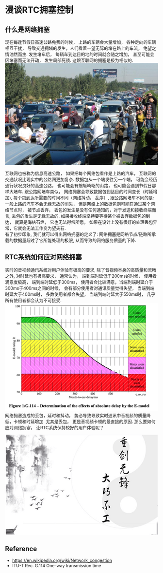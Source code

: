 # 漫谈RTC拥塞控制

## 什么是网络拥塞
 现在每逢节假日高速公路免费的时候， 上路的车辆会大量增加， 各种走向的车辆相互干扰， 导致交通拥堵的发生，人们看着一望无际的堵在路上的车流， 绝望之情油然而生.  发生堵车后， 每辆车到达目的地的时间就会随之增加， 甚至可能会因堵塞而无法开动， 发生局部死锁. 这跟互联网的拥塞是极为相似的.
 ![Image](traffic.png)
 
 互联网也被称为信息高速公路， 如果把每个网络包看作是上路的汽车， 互联网的交通状况比现实中的公路网更加复杂.  数据包从一个端发往另一个端， 可能会经历通行状况良好的高速公路， 也可能会有蜿蜒崎岖的山路， 也可能会遇到节假日那样大堵车.  跟公路网堵车类似， 网络拥塞会导致数据包到达目的时间变长（时延增加),  每个包到达所需要的时间不同（网络抖动， 乱序）, 跟公路网堵车不同的是: 一般上路的汽车不会无缘无故的消失， 但是网络上的数据包则可能在通过某个网络节点时， 被节点丢弃， 丢包的发生是没有任何通知的，对于发送和接收终端而言, 丢包的发生是无缘无故的. 如果接收终端坚持要等待某个被丢弃数据包的到达， 就算是海枯石烂， 它也无法得偿所愿， 如果在设计上没有很好的处理丢包异常，它就会无法工作变为望夫石.  
 有了初步印象, 我们就可以得出网络拥塞的定义了:  网络拥塞是网络节点/链路所承载的数据量超过了它所能处理的极限, 从而导致的网络服务质量的下降.
 
## RTC系统如何应对网络拥塞
  实时的音视频通讯系统对用户体验有极高的要求, 除了音视频本身的高质量和流畅之外, 对时延也有极高要求， 通常认为， 端到端时延低于200ms的时候， 使用者满意度极高， 端到端时延低于300ms， 使用者会比较满意，当端到端时延介于300ms于400ms之间的时候， 会有部分使用者对通讯质量觉得失望， 当端到端时延大于400ms时， 多数使用者都会失望， 当端到端时延大于550ms时， 几乎所有使用者都会认为不可接受.
 ![Image](g114.png)
  网络拥塞造成的丢包，延时和抖动， 势必导致导致实时通讯中音视频的质量降低，卡顿和时延增加. 尤其是丢包， 更是音视频卡顿的最直接的原因. 那么要如何应对网络拥塞， 让RTC系统保持较好的用户体验呢？ 
 
 ![Image](sword.png)
## Reference
* https://en.wikipedia.org/wiki/Network_congestion
* ITU-T Rec. G.114 One-way transmission time
